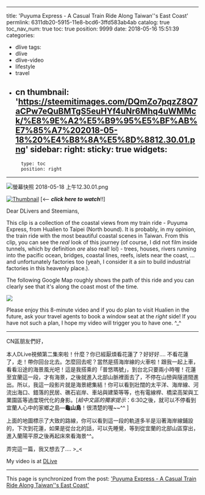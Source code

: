 
---
title: 'Puyuma Express - A Casual Train Ride Along Taiwan''s East Coast'
permlink: 6311db20-5915-11e8-bcd6-3ffd583ab4ab
catalog: true
toc_nav_num: true
toc: true
position: 9999
date: 2018-05-16 15:51:39
categories:
- dlive
tags:
- dlive
- dlive-video
- lifestyle
- travel
- cn
thumbnail: 'https://steemitimages.com/DQmZo7pqzZ8Q7aCPw7eQuBMTgS5euHYf4uNr6Mhq4uWMMck/%E8%9E%A2%E5%B9%95%E5%BF%AB%E7%85%A7%202018-05-18%20%E4%B8%8A%E5%8D%8812.30.01.png'
sidebar:
    right:
        sticky: true
widgets:
    -
        type: toc
        position: right
---


![螢幕快照 2018-05-18 上午12.30.01.png](https://steemitimages.com/DQmZo7pqzZ8Q7aCPw7eQuBMTgS5euHYf4uNr6Mhq4uWMMck/%E8%9E%A2%E5%B9%95%E5%BF%AB%E7%85%A7%202018-05-18%20%E4%B8%8A%E5%8D%8812.30.01.png)

[![Thumbnail](http://ipfs.io/ipfs/QmYcP5R94UU7f7tyufCQo5HRmNLvPgWyHPsW5xRPbb1TKv)](https://dlive.io/video/deanliu/6311db20-5915-11e8-bcd6-3ffd583ab4ab) [<-- ***click here to watch***!!]

Dear DLivers and Steemians,

This clip is a collection of the coastal views from my train ride - Puyuma Express, from Hualien to Taipei (North bound). It is probably, in my opinion, the train ride with the most beautiful coastal scenes in Taiwan. From this clip, you can see the *real* look of this journey (of course, I did not film inside tunnels, which by definition *are* also real! lol) - trees, houses, rivers running into the pacific ocean, bridges, coastal lines, reefs, islets near the coast, ... and unfortunately factories too (yeah, I consider it a *sin* to build industrial factories in this heavenly place.).

The following Google Map roughly shows the path of this ride and you can clearly see that it's along the coast most of the time. 

![](https://steemitimages.com/DQmW9V12YNN7LvSVotFUJpMCsDMVQ3bDdNjU8PDppY29juT/image.png)

Please enjoy this 8-minute video and if you do plan to visit Hualien in the future, ask your travel agents to book a window seat at the *right* side! If you have not such a plan, I hope my video will trigger you to have one. ^_^

*************

CN區朋友們好，

本人DLive視頻第二集來啦！什麼？你已經厭煩看花蓮了？好好好.... 不看花蓮了，走！帶你回台北去。怎麼回去呢？當然是搭海岸線的火車啦！跟我一起上車，看看沿途的海景風光吧！這是我搭乘的「普悠瑪號」，到台北只要兩小時喔！花蓮至宜蘭這一段，才有海景，之後就進入北部山脈裡面去了，不停在山巒與隧道間進出。所以，我這一段影片就是海景總集結！你可以看到壯闊的太平洋、海岸線、河流出海口、錯落的民居、礁石岩岸、車站與建築等等，也有電線桿、橋梁高架與工業園區等過度現代化的身影。[*給中文區的獨家提示*：6:30之後，就可以不停看到宜蘭人心中的家鄉之島—**龜山島**！很清楚的喔~~^^ ]

上面的地圖標示了大致的路線，你可以看到這一段的軌道多半是沿著海岸線鋪設的，下次到花蓮，如果是從台北的話，可以先睡覺，等到從宜蘭的北部山區穿出，進入蘭陽平原之後再起床來看海景^^。

弄完這一篇，我又想去了.... >_<

My video is at [DLive](https://dlive.io/video/deanliu/6311db20-5915-11e8-bcd6-3ffd583ab4ab)

- - -

This page is synchronized from the post: ['Puyuma Express - A Casual Train Ride Along Taiwan''s East Coast'](https://steemit.com/@deanliu/6311db20-5915-11e8-bcd6-3ffd583ab4ab)
